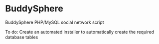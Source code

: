 # BuddySphere
BuddySphere PHP/MySQL social network script

To do:
Create an automated installer to automatically create the required database tables
